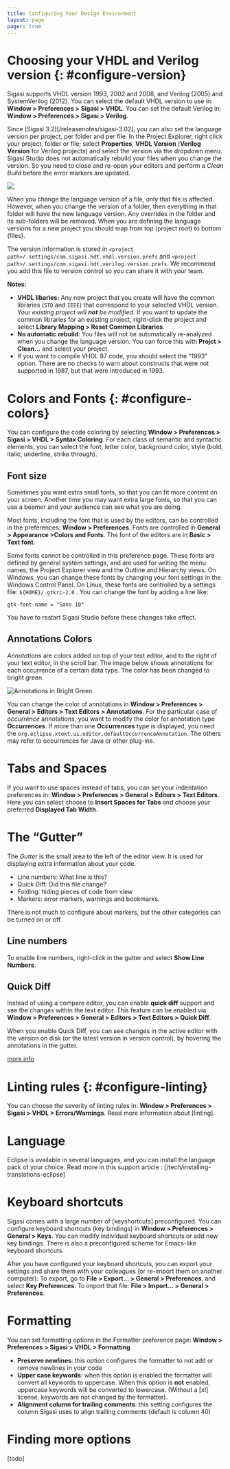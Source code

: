 ```yaml
---
title: Configuring Your Design Environment
layout: page 
pager: true
---
```


# Choosing your VHDL and Verilog version {: #configure-version}

Sigasi supports VHDL version 1993, 2002 and 2008, and Verilog (2005) and SystemVerilog (2012). You can select the default VHDL version to use in: **Window > Preferences > Sigasi > VHDL**. You can set the default Verilog in: **Window > Preferences > Sigasi > Verilog**. 

Since [Sigasi 3.2][/releasenotes/sigasi-3.02], you can also set the language version per project, per folder and per file. In the Project Explorer, right click your project, folder or file; select **Properties**, **VHDL Version** (**Verilog Version** for Verilog projects) and select the version via the dropdown menu. Sigasi Studio does not automatically rebuild your files when you change the version. So you need to close and re-open your editors and perform a _Clean Build_ before the error markers are updated.

![](images/project_vhdl_version.png)

When you change the language version of a file, only that file is affected. However, when you change the version of a folder, then everything in that folder will have the new language version. Any overrides in the folder and its sub-folders will be removed. When you are defining the language versions for a new project you should map from top (project root) to bottom (files).

The version information is stored in `<project path>/.settings/com.sigasi.hdt.vhdl.version.prefs` and `<project path>/.settings/com.sigasi.hdt.verilog.version.prefs`. We recommend you add this file to version control so you can share it with your team.

**Notes**:

* **VHDL libaries:** Any new project that you create will have the common libraries (`STD` and `IEEE`) that correspond to your selected VHDL version. Your _existing project will **not** be modified_. If you want to update the common libraries for an existing project, right-click the project and select **Library Mapping > Reset Common Libraries**.
* **No automatic rebuild**: You files will not be automatically re-analyzed when you change the language version. You can force this with **Projct > Clean...** and select your project.
* If you want to compile VHDL 87 code, you should select the “1993” option. There are no checks to warn about constructs that were not supported in 1987, but that were introduced in 1993.


# Colors and Fonts {: #configure-colors}

You can configure the code coloring by selecting **Window > Preferences > Sigasi > VHDL > Syntax Coloring**. For each class of semantic and syntactic elements, you can select the font, letter color, background color, style (bold, italic, underline, strike through).

## Font size

Sometimes you want extra small fonts, so that you can fit more content on your screen. Another time you
may want extra large fonts, so that you can use a beamer and your audience can see what you are doing.

Most fonts, including the font that is used by the editors, can be controlled in the preferences:
**Window > Preferences**. Fonts are controlled in **General > Appearance >Colors and Fonts**. The font of the editors are in **Basic > Text font**.

Some fonts cannot be controlled in this preference page. These fonts are defined by general system settings, and are used for writing the menu names, the Project Explorer view and the Outline and Hierarchy views. On
Windows, you can change these fonts by changing your font settings in the Windows Control Panel. On Linux, these fonts are controlled by a settings file: `${HOME}/.gtkrc-2.0` . You can change the font by adding
a line like:

`gtk-font-name = "Sans 10"`

You have to restart Sigasi Studio before these changes take effect.

## Annotations Colors

*Annotations* are colors added on top of your text editor, and to the right of your text editor, in the scroll bar. The image below shows annotations for each occurrence of a certain data type. The color has
been changed to bright green.

![Annotations in Bright Green](images/annotations-in-green.png "Annotations in Bright Green")

You can change the color of annotations in **Window > Preferences > General > Editors > Text Editors > Annotations**. For the particular case of *occurrence* annotations, you want to modify the color for
annotation type **Occurrences**. 
If more than one **Occurrences** type is displayed, you need the `org.eclipse.xtext.ui.editor.defaultOccurrenceAnnotation`. The others may refer to occurrences for Java or other plug-ins.

# Tabs and Spaces

If you want to use spaces instead of tabs, you can set your indentation preferences in: **Window > Preferences > General > Editors > Text Editors**. Here you can select choose to **Insert Spaces for Tabs** and choose your preferred **Displayed Tab Width**.

# The “Gutter”

The *Gutter* is the small area to the left of the editor view. It is used for displaying extra information about your code.

-   Line numbers: What line is this?
-   Quick Diff: Did this file change?
-   Folding: hiding pieces of code from view
-   Markers: error markers, warnings and bookmarks.

There is not much to configure about markers, but the other categories can be turned on or off.

## Line numbers

To enable line numbers, right-click in the gutter and select **Show Line Numbers**.

## Quick Diff

Instead of using a compare editor, you can enable **quick diff** support and see the changes within the text editor. This feature can be enabled via **Window > Preferences > General > Editors > Text Editors > Quick Diff**.

When you enable Quick Diff, you can see changes in the active editor with the version on disk (or the latest version in version control), by hovering the annotations in the gutter.

[more info](http://help.eclipse.org/mars/index.jsp?topic=%2Forg.eclipse.platform.doc.user%2Ftasks%2Ftasks-cvs-quickdiff.htm)

# Linting rules {: #configure-linting}

You can choose the severity of linting rules in: **Window > Preferences > Sigasi > VHDL > Errors/Warnings**.
Read more information about [linting].

# Language

Eclipse is available in several languages, and you can install the language pack of your choice. Read more in this support article : [/tech/installing-translations-eclipse]

# Keyboard shortcuts

Sigasi comes with a large number of [keyshortcuts] preconfigured. You can configure keyboard shortcuts (key bindings) in **Window > Preferences > General > Keys**. You can modify individual keyboard shortcuts or add new key bindings.
There is also a preconfigured scheme for Emacs-like keyboard shortcuts.

After you have configured your keyboard shortcuts, you can export your settings and share them with your colleagues (or re-import them on another computer):
To export, go to **File > Export… > General > Preferences**, and select **Key Preferences**. To import that file: **File > Import… > General > Preferences**.

# Formatting

You can set formatting options in the Formatter preference page:
**Window > Preferences > Sigasi > VHDL > Formatting**

-   **Preserve newlines**: this option configures the formatter to not add or remove newlines in your code
-   **Upper case keywords**: when this option is enabled the formatter will convert all keywords to uppercase. When this option is **not** enabled, uppercase keywords will be converted to lowercase. (Without a [xl] license, keywords are not changed by the formatter).
-   **Alignment column for trailing comments**: this setting configures the column Sigasi uses to align trailing comments (default is column 40)

# Finding more options
[todo]
